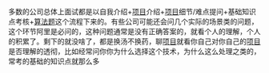 

多数的公司总体上面试都是以自我介绍+[项目]()介绍+[项目]()细节/难点提问+基础知识点考核+[算法题]()这个流程下来的。有些公司可能还会问几个实际的场景类的问题，这个环节阿里是必问的，这种问题通常是没有正确答案的，就看个人的理解，个人的积累了。剩下的就没啥了，都是换汤不换药，聊[项目]()就看你自己对你自己的[项目]()是否理解的透彻，比如经常问你你为什么选择这个技术，为什么这么处理之类的，常考的基础的知识点就那么多